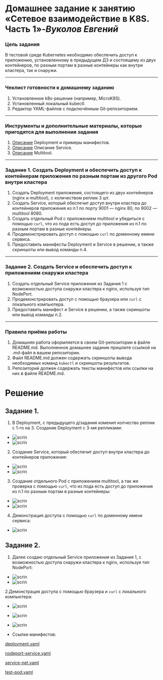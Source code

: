 # **Домашнее задание к занятию «Сетевое взаимодействие в K8S. Часть 1»**-***Вуколов Евгений***
 
### Цель задания
 
В тестовой среде Kubernetes необходимо обеспечить доступ к приложению, установленному в предыдущем ДЗ и состоящему из двух контейнеров, по разным портам в разные контейнеры как внутри кластера, так и снаружи.
 
------
 
### Чеклист готовности к домашнему заданию
 
1. Установленное k8s-решение (например, MicroK8S).
2. Установленный локальный kubectl.
3. Редактор YAML-файлов с подключённым Git-репозиторием.
 
------
 
### Инструменты и дополнительные материалы, которые пригодятся для выполнения задания
 
1. [Описание](https://kubernetes.io/docs/concepts/workloads/controllers/deployment/) Deployment и примеры манифестов.
2. [Описание](https://kubernetes.io/docs/concepts/services-networking/service/) Описание Service.
3. [Описание](https://github.com/wbitt/Network-MultiTool) Multitool.
 
------
 
### Задание 1. Создать Deployment и обеспечить доступ к контейнерам приложения по разным портам из другого Pod внутри кластера
 
1. Создать Deployment приложения, состоящего из двух контейнеров (nginx и multitool), с количеством реплик 3 шт.
2. Создать Service, который обеспечит доступ внутри кластера до контейнеров приложения из п.1 по порту 9001 — nginx 80, по 9002 — multitool 8080.
3. Создать отдельный Pod с приложением multitool и убедиться с помощью `curl`, что из пода есть доступ до приложения из п.1 по разным портам в разные контейнеры.
4. Продемонстрировать доступ с помощью `curl` по доменному имени сервиса.
5. Предоставить манифесты Deployment и Service в решении, а также скриншоты или вывод команды п.4.
 
------
 
### Задание 2. Создать Service и обеспечить доступ к приложениям снаружи кластера
 
1. Создать отдельный Service приложения из Задания 1 с возможностью доступа снаружи кластера к nginx, используя тип NodePort.
2. Продемонстрировать доступ с помощью браузера или `curl` с локального компьютера.
3. Предоставить манифест и Service в решении, а также скриншоты или вывод команды п.2.
 
------
 
### Правила приёма работы
 
1. Домашняя работа оформляется в своем Git-репозитории в файле README.md. Выполненное домашнее задание пришлите ссылкой на .md-файл в вашем репозитории.
2. Файл README.md должен содержать скриншоты вывода необходимых команд `kubectl` и скриншоты результатов.
3. Репозиторий должен содержать тексты манифестов или ссылки на них в файле README.md.


# **Решение**


## **Задание 1.**

1. В Deployment, с предыдущего д/задания изменил колчество реплик с 1-го на 3. Создание Deployment с 3-мя репликами:

- ![scrin](https://github.com/Evgenii-379/1.4-1.4.md/blob/main/Снимок%20экрана%202025-03-15%20143030.png)
- ![scrin](https://github.com/Evgenii-379/1.4-1.4.md/blob/main/Снимок%20экрана%202025-03-15%20143103.png)

2. Создание Service, который обеспечит доступ внутри кластера до контейнеров приложения:

- ![scrin](https://github.com/Evgenii-379/1.4-1.4.md/blob/main/Снимок%20экрана%202025-03-15%20144831.png)
- ![scrin](https://github.com/Evgenii-379/1.4-1.4.md/blob/main/Снимок%20экрана%202025-03-15%20144702.png)

3. Создание отдельного Pod с приложением multitool, а так же проверка с помощью `curl`, что из пода есть доступ до приложения из п.1 по разным портам в разные контейнеры:

- ![scrin](https://github.com/Evgenii-379/1.4-1.4.md/blob/main/Снимок%20экрана%202025-03-15%20150958.png)
- ![scrin](https://github.com/Evgenii-379/1.4-1.4.md/blob/main/Снимок%20экрана%202025-03-15%20151108.png)

4. Демонстрация доступа с помощью `curl` по доменному имени сервиса:

- ![scrin](https://github.com/Evgenii-379/1.4-1.4.md/blob/main/Снимок%20экрана%202025-03-15%20151713.png)


## **Задание 2.**

1. Далее создаю отдельный Service приложения из Задания 1, с возможностью доступа снаружи кластера к nginx, используя тип NodePort:

- ![scrin](https://github.com/Evgenii-379/1.4-1.4.md/blob/main/Снимок%20экрана%202025-03-15%20211028.png)
- ![scrin](https://github.com/Evgenii-379/1.4-1.4.md/blob/main/Снимок%20экрана%202025-03-15%20211047.png)

2.Демонстрация доступа с помощью браузера и `curl` с локального компьютера:

- ![scrin](https://github.com/Evgenii-379/1.4-1.4.md/blob/main/Снимок%20экрана%202025-03-15%20211909.png)
- ![scrin](https://github.com/Evgenii-379/1.4-1.4.md/blob/main/Снимок%20экрана%202025-03-15%20211924.png)
- ![scrin](https://github.com/Evgenii-379/1.4-1.4.md/blob/main/Снимок%20экрана%202025-03-15%20211433.png)

- Сcылки манифестов:

[deployment.yaml](https://github.com/Evgenii-379/1.4-1.4.md/blob/main/config_yml/deployment.yaml)

[nodeport-service.yaml](https://github.com/Evgenii-379/1.4-1.4.md/blob/main/config_yml/nodeport-service.yaml)

[service-net.yaml](https://github.com/Evgenii-379/1.4-1.4.md/blob/main/config_yml/service-net.yaml)

[test-pod.yaml](https://github.com/Evgenii-379/1.4-1.4.md/blob/main/config_yml/test-pod.yaml)





















































